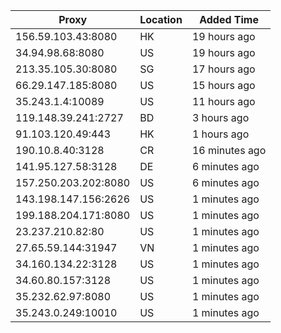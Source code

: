 | Proxy | Location | Added Time |
|---------|----------|------------|
| 156.59.103.43:8080 | HK | 19 hours ago |
| 34.94.98.68:8080 | US | 19 hours ago |
| 213.35.105.30:8080 | SG | 17 hours ago |
| 66.29.147.185:8080 | US | 15 hours ago |
| 35.243.1.4:10089 | US | 11 hours ago |
| 119.148.39.241:2727 | BD | 3 hours ago |
| 91.103.120.49:443 | HK | 1 hours ago |
| 190.10.8.40:3128 | CR | 16 minutes ago |
| 141.95.127.58:3128 | DE | 6 minutes ago |
| 157.250.203.202:8080 | US | 6 minutes ago |
| 143.198.147.156:2626 | US | 1 minutes ago |
| 199.188.204.171:8080 | US | 1 minutes ago |
| 23.237.210.82:80 | US | 1 minutes ago |
| 27.65.59.144:31947 | VN | 1 minutes ago |
| 34.160.134.22:3128 | US | 1 minutes ago |
| 34.60.80.157:3128 | US | 1 minutes ago |
| 35.232.62.97:8080 | US | 1 minutes ago |
| 35.243.0.249:10010 | US | 1 minutes ago |
